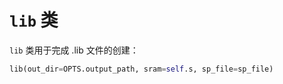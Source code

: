 # `lib` 类

`lib` 类用于完成 .lib 文件的创建：

````python
lib(out_dir=OPTS.output_path, sram=self.s, sp_file=sp_file)
````

